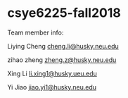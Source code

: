 # csye6225-fall2018


Team member info:

Liying Cheng
cheng.li@husky.neu.edu

zihao zheng
zheng.z@husky.neu.edu

Xing Li 
li.xing1@husky.ueu.edu

Yi Jiao 
jiao.yi1@husky.neu.edu


